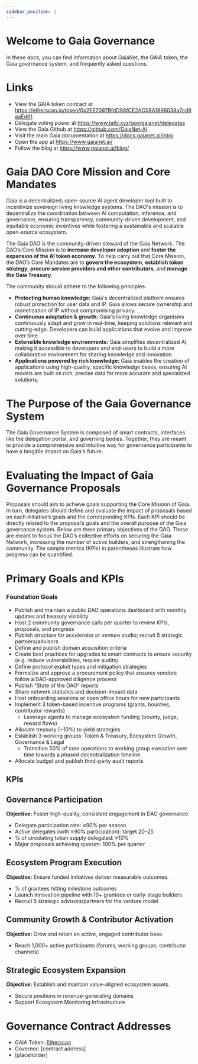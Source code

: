 ```yaml
---
sidebar_position: 1
---
```


# Welcome to Gaia Governance
In these docs, you can find information about GaiaNet, the GAIA token, the Gaia governance system, and frequently asked questions.

# Links

- View the GAIA token contract at <https://etherscan.io/token/0x2EE7097BfdD98fCE2AC08A1896038a7cd9aaEd81>
- Delegate voting power at <https://www.tally.xyz/gov/gaianet/delegates>
- View the Gaia Github at <https://github.com/GaiaNet-AI>
- Visit the main Gaia documentation at <https://docs.gaianet.ai/intro> 
- Open the app at <https://www.gaianet.ai/> 
- Follow the blog at <https://www.gaianet.ai/blog/> 

# Gaia DAO Core Mission and Core Mandates
Gaia is a decentralized, open-source AI agent developer tool built to incentivize sovereign living knowledge systems. The DAO's mission is to decentralize the coordination between AI computation, inference, and governance, ensuring transparency, community-driven development, and equitable economic incentives while fostering a sustainable and scalable open-source ecosystem. 

The Gaia DAO is the community-driven steward of the Gaia Network. The DAO’s Core Mission is to **increase developer adoption** and **foster the expansion of the AI token economy.** To help carry out that Core Mission, the DAO’s Core Mandates are to **govern the ecosystem**, **establish token strategy**, **procure service providers and other contributors**, and **manage the Gaia Treasury**. 

The community should adhere to the following principles:

- **Protecting human knowledge:** Gaia's decentralized platform ensures robust protection for user data and IP. Gaia allows secure ownership and monetization of IP without compromising privacy.
- **Continuous adaptation & growth:** Gaia's living knowledge organisms continuously adapt and grow in real-time, keeping solutions relevant and cutting-edge. Developers can build applications that evolve and improve over time.
- **Extensible knowledge environments:** Gaia simplifies decentralized AI, making it accessible to developers and end-users to build a more collaborative environment for sharing knowledge and innovation.
- **Applications powered by rich knowledge:** Gaia enables the creation of applications using high-quality, specific knowledge bases, ensuring AI models are built on rich, precise data for more accurate and specialized solutions.

# The Purpose of the Gaia Governance System
The Gaia Governance System is composed of smart contracts, interfaces like the delegation portal, and governing bodies. Together, they are meant to provide a comprehensive and intuitive way for governance participants to have a tangible impact on Gaia's future.

# Evaluating the Impact of Gaia Governance Proposals
Proposals should aim to achieve goals supporting the Core Mission of Gaia. In turn, delegates should define and evaluate the impact of proposals based on each initiative’s goals and the corresponding KPIs. Each KPI should be directly related to the proposal’s goals and the overall purpose of the Gaia governance system. Below are three primary objectives of the DAO. These are meant to focus the DAO’s collective efforts on securing the Gaia Network, increasing the number of active builders, and strengthening the community. The sample metrics (KPIs) in parentheses illustrate how progress can be quantified.

# Primary Goals and KPIs

### Foundation Goals

*   Publish and maintain a public DAO operations dashboard with monthly updates and treasury visibility
*   Host 2 community governance calls per quarter to review KPIs, proposals, and progress
*   Publish structure for accelerator or venture studio; recruit 5 strategic partners/advisors
*   Define and publish domain acquisition criteria
*   Create best practices for upgrades to smart contracts to ensure security (e.g. reduce vulnerabilities, require audits)
*   Define protocol exploit types and mitigation strategies
*   Formalize and approve a procurement policy that ensures vendors follow a DAO-approved diligence process
*   Publish “State of the DAO” reports
*   Share network statistics and decision-impact data
*   Host onboarding sessions or open office hours for new participants
*   Implement 3 token-based incentive programs (grants, bounties, contributor rewards)
    *   Leverage agents to manage ecosystem funding (bounty, judge, reward flows)
*   Allocate treasury (~10%) to yield strategies
*   Establish 3 working groups: Token & Treasury, Ecosystem Growth, Governance & Legal
    *   Transition 50% of core operations to working group execution over time towards a phased decentralization timeline
*   Allocate budget and publish third-party audit reports

## KPIs

## Governance Participation

**Objective:** Foster high-quality, consistent engagement in DAO governance.
*   Delegate participation rate: ≥90% per season
*   Active delegates (with ≥90% participation): target 20–25
*   % of circulating token supply delegated: ≥10%
*   Major proposals achieving quorum: 100% per quarter

## Ecosystem Program Execution

**Objective:** Ensure funded initiatives deliver measurable outcomes.
*   % of grantees hitting milestone outcomes
*   Launch innovation pipeline with 10+ grantees or early-stage builders
*   Recruit 5 strategic advisors/partners for the venture model

## Community Growth & Contributor Activation

**Objective:** Grow and retain an active, engaged contributor base.
*   Reach 1,000+ active participants (forums, working groups, contributor channels)

## Strategic Ecosystem Expansion

**Objective:** Establish and maintain value-aligned ecosystem assets.
*   Secure positions in revenue-generating domains
*   Support Ecosystem Monitoring Infrastructure

# Governance Contract Addresses

- GAIA Token: [Etherscan](https://etherscan.io/token/0x2EE7097BfdD98fCE2AC08A1896038a7cd9aaEd81)
- Governor: [contract address]
- [placeholder] 
